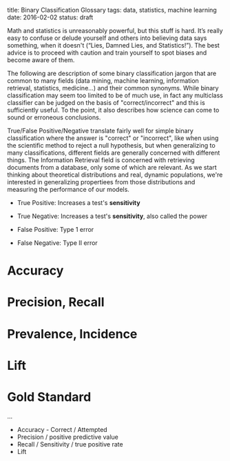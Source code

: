 title: Binary Classification Glossary
tags: data, statistics, machine learning
date: 2016-02-02
status: draft

Math and statistics is unreasonably powerful, but this stuff is hard.  It’s really easy to confuse or delude yourself and others into believing data says something, when it doesn't (“Lies, Damned Lies, and Statistics!”).  The best advice is to proceed with caution and train yourself to spot biases and become aware of them.

The following are description of some binary classification jargon that are common to many fields (data mining, machine learning, information retrieval, statistics, medicine...) and their common synonyms.  While binary classification may seem too limited to be of much use, in fact any multiclass classifier can be judged on the basis of "correct/incorrect" and this is sufficiently useful.  To the point, it also describes how science can come to sound or erroneous conclusions.

True/False Positive/Negative translate fairly well for simple binary classification where the answer is "correct" or "incorrect", like when using the scientific method to reject a null hypothesis, but when generalizing to many classifications, different fields are generally concerned with different things.  The Information Retrieval field is concerned with retrieving documents from a database, only some of which are relevant.  As we start thinking about theoretical distributions and real, dynamic populations, we're interested in generalizing propertiees from those distributions and measuring the performance of our models.


* True Positive: Increases a test's **sensitivity**

* True Negative: Increases a test's **sensitivity**, also called the power

* False Positive: Type 1 error

* False Negative: Type II error

# Accuracy
# Precision, Recall
# Prevalence, Incidence
# Lift
# Gold Standard

...

* Accuracy - Correct / Attempted
* Precision / positive predictive value
* Recall / Sensitivity / true positive rate
* Lift
